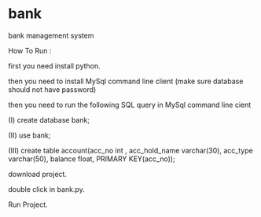 # bank
bank management system

How To Run :

first you need install python.

then you need to install MySql command line client (make sure database should not have password)

then you need to run the following SQL query in MySql command line cient

  (I)   create database bank;
  
  (II)  use bank;
  
  (III) create table account(acc_no int , acc_hold_name varchar(30), acc_type varchar(50), balance float, PRIMARY KEY(acc_no));

download project.

double click in bank.py.

Run Project.
